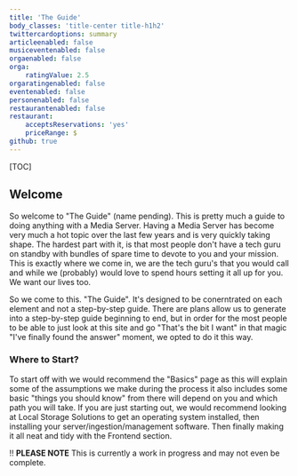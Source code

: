 ```yaml
---
title: 'The Guide'
body_classes: 'title-center title-h1h2'
twittercardoptions: summary
articleenabled: false
musiceventenabled: false
orgaenabled: false
orga:
    ratingValue: 2.5
orgaratingenabled: false
eventenabled: false
personenabled: false
restaurantenabled: false
restaurant:
    acceptsReservations: 'yes'
    priceRange: $
github: true
---
```


[TOC]

## Welcome

So welcome to "The Guide" (name pending). This is pretty much a guide to doing anything with a Media Server. Having a Media Server has become very much a hot topic over the last few years and is very quickly taking shape. The hardest part with it, is that most people don't have a tech guru on standby with bundles of spare time to devote to you and your mission. This is exactly where we come in, we are the tech guru's that you would call and while we (probably) would love to spend hours setting it all up for you. We want our lives too. 


So we come to this. "The Guide". It's designed to be conerntrated on each element and not a step-by-step guide. There are plans allow us to generate into a step-by-step guide beginning to end, but in order for the most people to be able to just look at this site and go "That's the bit I want" in that magic "I've finally found the answer" moment, we opted to do it this way. 

### Where to Start?

To start off with we would recommend the "Basics" page as this will explain some of the assumptions we make during the process it also includes some basic "things you should know" from there will depend on you and which path you will take. If you are just starting out, we would recommend looking at Local Storage Solutions to get an operating system installed, then installing your server/ingestion/management software. Then finally making it all neat and tidy with the Frontend section.

!! **PLEASE NOTE** This is currently a work in progress and may not even be complete.